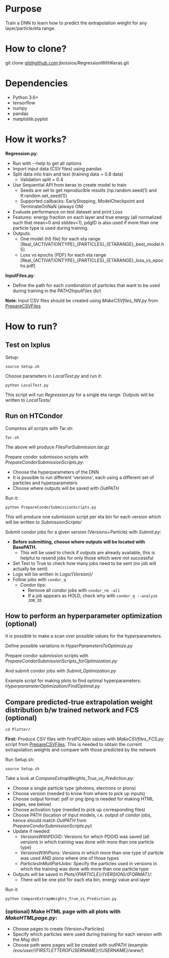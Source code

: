 
# Purpose

Train a DNN to learn how to predict the extrapolation weight for any layer/particle/eta range.

# How to clone?

git clone git@github.com:jbossios/RegressionWithKeras.git

# Dependencies

- Python 3.6+
- tensorflow
- numpy
- pandas
- matplotlib.pyplot

# How it works?

**Regression.py**:

- Run with --help to get all options
- Import input data (CSV files) using pandas
- Split data into train and test (training data = 0.8 data)
  - Validation split = 0.4
- Use Sequential API from keras to create model to train
  - Seeds are set to get reproducible results (np.random.seed(1) and tf.random.set_seed(1))
  - Supported callbacks: EarlyStopping, ModelCheckpoint and TerminateOnNaN (always ON)
- Evaluate performance on test dataset and print Loss
- Features: energy fraction on each layer and true energy (all normalized such that mean=0 and stddev=1), pdgID is also used if more than one particle type is used during training.
- Outputs:
  - One model (h5 file) for each eta range \[Real\_{ACTIVATIONTYPE}\_{PARTICLES}\_{ETARANGE}_best_model.h5\]
  - Loss vs epochs (PDF) for each eta range \[Real\_{ACTIVATIONTYPE}\_{PARTICLES}\_{ETARANGE}_loss_vs_epochs.pdf\]

**InputFiles.py**:
- Define the path for each combination of particles that want to be used during training in the *PATH2InputFiles* dict

**Note**: Input CSV files should be created using *MakeCSVfiles_NN.py* from [PrepareCSVFiles](https://github.com/jbossios/PrepareCSVFiles)

# How to run?

## Test on lxplus

Setup:
```
source Setup.sh
```

Choose parameters in *LocalTest.py* and run it:
```
python LocalTest.py
```

This script will run *Regression.py* for a single eta range. Outputs will be written to *LocalTests/*

## Run on HTCondor

Compress all scripts with Tar.sh:

```
Tar.sh
```

The above will produce *FilesForSubmission.tar.gz*

Prepare condor submission scripts with *PrepareCondorSubmissionScripts.py*:

- Choose the hyperparameters of the DNN
- It is possible to run different 'versions', each using a different set of particles and hyperparameters
- Choose where outputs will be saved with *OutPATH*
 
Run it:

```
python PrepareCondorSubmissionScripts.py
```

This will produce one submission script per eta bin for each version which will be written to *SubmissionScripts/*

Submit condor jobs for a given version (Versions+Particle) with *Submit.py*:
- **Before submitting, choose where outputs will be located with BasePATH.**
  - This will be used to check if outputs are already available, this is helpful to resend jobs for only those which were not successful
- Set Test to True to check how many jobs need to be sent (no job will actually be sent)
- Logs will be written in *Logs/{Version}/*
- Follow jobs with ```condor_q```
  - Condor tips:
    - Remove all condor jobs with ```condor_rm -all```
    - If a job appears as HOLD, check why with ```condor_q --analyze JOB_ID```

## How to perform an hyperparameter optimization (optional)

It is possible to make a scan over possible values for the hyperparameters.

Define possible variations in *HyperParametersToOptimize.py*

Prepare condor submission scripts with *PrepareCondorSubmissionScripts_forOptimization.py*

And submit condor jobs with *Submit_Optimization.py*

Example script for making plots to find optimal hyperparameters: *HyperparameterOptimization/FindOptimal.py*

## Compare predicted-true extrapolation weight distribution b/w trained network and FCS (optional)

```
cd Plotter/
```

**First:** Produce CSV files with firstPCAbin values with *MakeCSVfiles_FCS.py* script from [PrepareCSVFiles](https://github.com/jbossios/PrepareCSVFiles). This is needed to obtain the current extrapolation weights and compare with those predicted by the network

Run Setup.sh:

```
source Setup.sh
```

Take a look at *CompareExtrapWeights_True_vs_Prediction.py*:

- Choose a single particle type (photons, electrons or pions)
- Choose version (needed to know from where to pick up inputs)
- Choose output format: pdf or png (png is needed for making HTML pages, see below)
- Choose activation type (needed to pick up corresponding files)
- Choose PATH (location of input models, i.e. output of condor jobs, hence should match *OutPATH* from *PrepareCondorSubmissionScripts.py*)
- Update if needed:
  - *VersionsWithPDGID*: Versions for which PDGID was saved (all versions in which training was done with more than one particle type)
  - *VersionsWithPions*: Versions in which more than one type of particle was used AND pions where one of those types
  - *ParticlesInMultPartJobs*: Specify the particles used in versions in which the training was done with more than one particle type
- Outputs will be saved in *Plots/{PARTICLE}/{VERSION}/{FORMAT}/*:
  - There will be one plot for each eta bin, energy value and layer

Run it:

```
python CompareExtrapWeights_True_vs_Prediction.py
```

### (optional) Make HTML page with all plots with *MakeHTMLpage.py*:

- Choose pages to create (Version+Particles)
- Specify which particles were used during training for each version with the *Msg* dict
- Choose path were pages will be created with outPATH (example: */eos/user/{FIRSTLETTEROFUSERNAME}/{USERNAME}/www/*)
